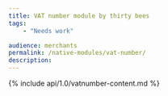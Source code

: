 ```yaml
---
title: VAT number module by thirty bees
tags:
    - "Needs work"

audience: merchants
permalink: /native-modules/vat-number/
description:
---
```


{% include api/1.0/vatnumber-content.md %}